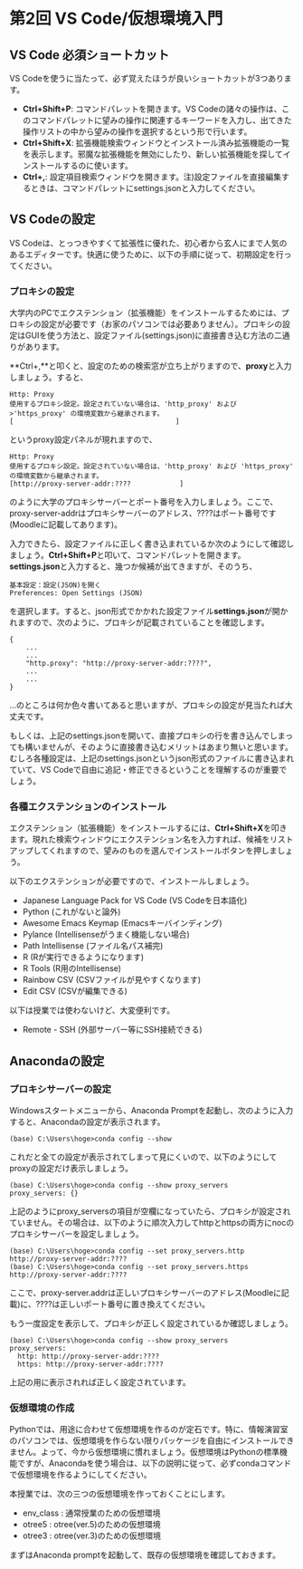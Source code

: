# 第2回 VS Code/仮想環境入門

## VS Code 必須ショートカット

VS Codeを使うに当たって、必ず覚えたほうが良いショートカットが3つあります。

+ **Ctrl+Shift+P**: コマンドパレットを開きます。VS Codeの諸々の操作は、このコマンドパレットに望みの操作に関連するキーワードを入力し、出てきた操作リストの中から望みの操作を選択するという形で行います。
+ **Ctrl+Shift+X**: 拡張機能検索ウィンドウとインストール済み拡張機能の一覧を表示します。邪魔な拡張機能を無効にしたり、新しい拡張機能を探してインストールするのに使います。
+ **Ctrl+,**: 設定項目検索ウィンドウを開きます。注)設定ファイルを直接編集するときは、コマンドパレットにsettings.jsonと入力してください。

## VS Codeの設定

VS Codeは、とっつきやすくて拡張性に優れた、初心者から玄人にまで人気のあるエディターです。快適に使うために、以下の手順に従って、初期設定を行ってください。

### プロキシの設定

大学内のPCでエクステンション（拡張機能）をインストールするためには、プロキシの設定が必要です（お家のパソコンでは必要ありません）。プロキシの設定はGUIを使う方法と、設定ファイル(settings.json)に直接書き込む方法の二通りがあります。

**Ctrl+,**と叩くと、設定のための検索窓が立ち上がりますので、**proxy**と入力しましょう。すると、

```
Http: Proxy
使用するプロキシ設定。設定されていない場合は、'http_proxy' および >'https_proxy' の環境変数から継承されます。
[                                        ]
```

というproxy設定パネルが現れますので、

```
Http: Proxy
使用するプロキシ設定。設定されていない場合は、'http_proxy' および 'https_proxy' の環境変数から継承されます。
[http://proxy-server-addr:????            ]
```

のように大学のプロキシサーバーとポート番号を入力しましょう。ここで、proxy-server-addrはプロキシサーバーのアドレス、????はポート番号です(Moodleに記載してあります)。

入力できたら、設定ファイルに正しく書き込まれているか次のようにして確認しましょう。**Ctrl+Shift+P**と叩いて、コマンドパレットを開きます。**settings.json**と入力すると、幾つか候補が出てきますが、そのうち、

```
基本設定：設定(JSON)を開く
Preferences: Open Settings (JSON)
```

を選択します。すると、json形式でかかれた設定ファイル**settings.json**が開かれますので、次のように、プロキシが記載されていることを確認します。

```
{
    ...
    ...
    "http.proxy": "http://proxy-server-addr:????", 
    ...
    ...
}
```

...のところは何か色々書いてあると思いますが、プロキシの設定が見当たれば大丈夫です。

もしくは、上記のsettings.jsonを開いて、直接プロキシの行を書き込んでしまっても構いませんが、そのように直接書き込むメリットはあまり無いと思います。むしろ各種設定は、上記のsettings.jsonというjson形式のファイルに書き込まれていて、VS Codeで自由に追記・修正できるということを理解するのが重要でしょう。

### 各種エクステンションのインストール

エクステンション（拡張機能）をインストールするには、**Ctrl+Shift+X**を叩きます。現れた検索ウィンドウにエクステンション名を入力すれば、候補をリストアップしてくれますので、望みのものを選んでインストールボタンを押しましょう。

以下のエクステンションが必要ですので、インストールしましょう。

+ Japanese Language Pack for VS Code (VS Codeを日本語化)
+ Python (これがないと論外)
+ Awesome Emacs Keymap (Emacsキーバインディング)
+ Pylance (Intellisenseがうまく機能しない場合)
+ Path Intellisense (ファイル名パス補完)
+ R (Rが実行できるようになります)
+ R Tools (R用のIntellisense)
+ Rainbow CSV (CSVファイルが見やすくなります)
+ Edit CSV (CSVが編集できる)

以下は授業では使わないけど、大変便利です。

+ Remote - SSH (外部サーバー等にSSH接続できる)

## Anacondaの設定

### プロキシサーバーの設定

Windowsスタートメニューから、Anaconda Promptを起動し、次のように入力すると、Anacondaの設定が表示されます。

```
(base) C:\Users\hoge>conda config --show
```

これだと全ての設定が表示されてしまって見にくいので、以下のようにしてproxyの設定だけ表示しましょう。

```
(base) C:\Users\hoge>conda config --show proxy_servers
proxy_servers: {}
```

上記のようにproxy_serversの項目が空欄になっていたら、プロキシが設定されていません。その場合は、以下のように順次入力してhttpとhttpsの両方にnocのプロキシサーバーを設定しましょう。

```
(base) C:\Users\hoge>conda config --set proxy_servers.http http://proxy-server-addr:????
(base) C:\Users\hoge>conda config --set proxy_servers.https http://proxy-server-addr:????
```

ここで、proxy-server.addrは正しいプロキシサーバーのアドレス(Moodleに記載)に、????は正しいポート番号に置き換えてください。

もう一度設定を表示して、プロキシが正しく設定されているか確認しましょう。

```
(base) C:\Users\hoge>conda config --show proxy_servers
proxy_servers:
  http: http://proxy-server-addr:????
  https: http://proxy-server-addr:????
```

上記の用に表示されれば正しく設定されています。

### 仮想環境の作成

Pythonでは、用途に合わせて仮想環境を作るのが定石です。特に、情報演習室のパソコンでは、仮想環境を作らない限りパッケージを自由にインストールできません。よって、今から仮想環境に慣れましょう。仮想環境はPythonの標準機能ですが、Anacondaを使う場合は、以下の説明に従って、必ずcondaコマンドで仮想環境を作るようにしてください。

本授業では、次の三つの仮想環境を作っておくことにします。

+ env_class : 通常授業のための仮想環境
+ otree5 : otree(ver.5)のための仮想環境
+ otree3 : otree(ver.3)のための仮想環境

まずはAnaconda promptを起動して、既存の仮想環境を確認しておきます。

```

```
